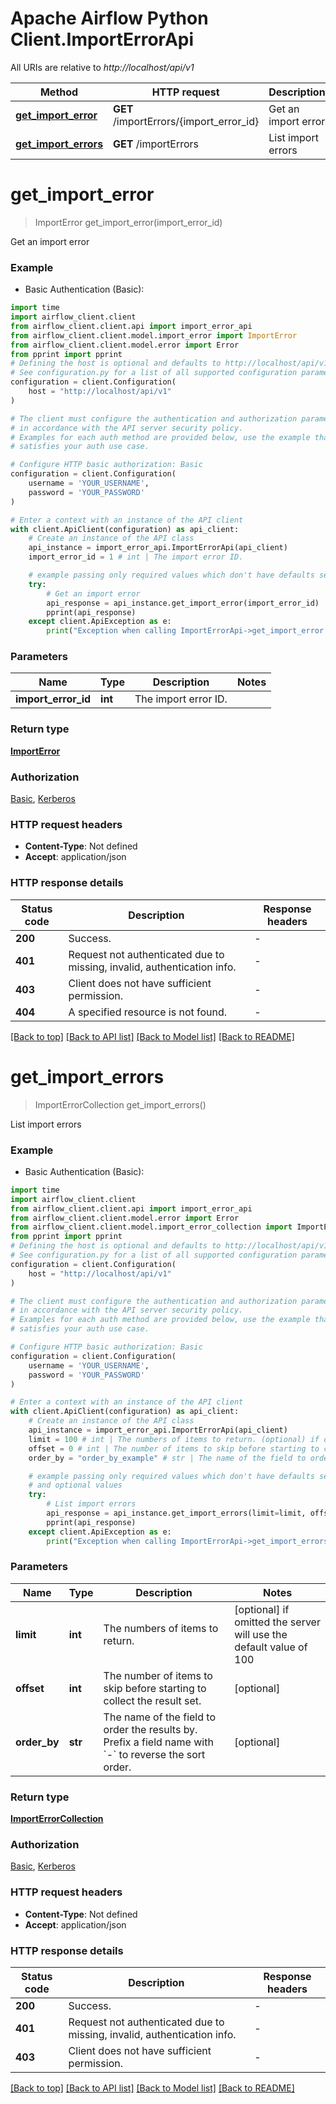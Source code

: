 <!--
 Licensed to the Apache Software Foundation (ASF) under one
 or more contributor license agreements.  See the NOTICE file
 distributed with this work for additional information
 regarding copyright ownership.  The ASF licenses this file
 to you under the Apache License, Version 2.0 (the
 "License"); you may not use this file except in compliance
 with the License.  You may obtain a copy of the License at

   http://www.apache.org/licenses/LICENSE-2.0

 Unless required by applicable law or agreed to in writing,
 software distributed under the License is distributed on an
 "AS IS" BASIS, WITHOUT WARRANTIES OR CONDITIONS OF ANY
 KIND, either express or implied.  See the License for the
 specific language governing permissions and limitations
 under the License.
 -->

# Apache Airflow Python Client.ImportErrorApi

All URIs are relative to *http://localhost/api/v1*

Method | HTTP request | Description
------------- | ------------- | -------------
[**get_import_error**](ImportErrorApi.md#get_import_error) | **GET** /importErrors/{import_error_id} | Get an import error
[**get_import_errors**](ImportErrorApi.md#get_import_errors) | **GET** /importErrors | List import errors


# **get_import_error**
> ImportError get_import_error(import_error_id)

Get an import error

### Example

* Basic Authentication (Basic):
```python
import time
import airflow_client.client
from airflow_client.client.api import import_error_api
from airflow_client.client.model.import_error import ImportError
from airflow_client.client.model.error import Error
from pprint import pprint
# Defining the host is optional and defaults to http://localhost/api/v1
# See configuration.py for a list of all supported configuration parameters.
configuration = client.Configuration(
    host = "http://localhost/api/v1"
)

# The client must configure the authentication and authorization parameters
# in accordance with the API server security policy.
# Examples for each auth method are provided below, use the example that
# satisfies your auth use case.

# Configure HTTP basic authorization: Basic
configuration = client.Configuration(
    username = 'YOUR_USERNAME',
    password = 'YOUR_PASSWORD'
)

# Enter a context with an instance of the API client
with client.ApiClient(configuration) as api_client:
    # Create an instance of the API class
    api_instance = import_error_api.ImportErrorApi(api_client)
    import_error_id = 1 # int | The import error ID.

    # example passing only required values which don't have defaults set
    try:
        # Get an import error
        api_response = api_instance.get_import_error(import_error_id)
        pprint(api_response)
    except client.ApiException as e:
        print("Exception when calling ImportErrorApi->get_import_error: %s\n" % e)
```


### Parameters

Name | Type | Description  | Notes
------------- | ------------- | ------------- | -------------
 **import_error_id** | **int**| The import error ID. |

### Return type

[**ImportError**](ImportError.md)

### Authorization

[Basic](../README.md#Basic), [Kerberos](../README.md#Kerberos)

### HTTP request headers

 - **Content-Type**: Not defined
 - **Accept**: application/json


### HTTP response details
| Status code | Description | Response headers |
|-------------|-------------|------------------|
**200** | Success. |  -  |
**401** | Request not authenticated due to missing, invalid, authentication info. |  -  |
**403** | Client does not have sufficient permission. |  -  |
**404** | A specified resource is not found. |  -  |

[[Back to top]](#) [[Back to API list]](../README.md#documentation-for-api-endpoints) [[Back to Model list]](../README.md#documentation-for-models) [[Back to README]](../README.md)

# **get_import_errors**
> ImportErrorCollection get_import_errors()

List import errors

### Example

* Basic Authentication (Basic):
```python
import time
import airflow_client.client
from airflow_client.client.api import import_error_api
from airflow_client.client.model.error import Error
from airflow_client.client.model.import_error_collection import ImportErrorCollection
from pprint import pprint
# Defining the host is optional and defaults to http://localhost/api/v1
# See configuration.py for a list of all supported configuration parameters.
configuration = client.Configuration(
    host = "http://localhost/api/v1"
)

# The client must configure the authentication and authorization parameters
# in accordance with the API server security policy.
# Examples for each auth method are provided below, use the example that
# satisfies your auth use case.

# Configure HTTP basic authorization: Basic
configuration = client.Configuration(
    username = 'YOUR_USERNAME',
    password = 'YOUR_PASSWORD'
)

# Enter a context with an instance of the API client
with client.ApiClient(configuration) as api_client:
    # Create an instance of the API class
    api_instance = import_error_api.ImportErrorApi(api_client)
    limit = 100 # int | The numbers of items to return. (optional) if omitted the server will use the default value of 100
    offset = 0 # int | The number of items to skip before starting to collect the result set. (optional)
    order_by = "order_by_example" # str | The name of the field to order the results by. Prefix a field name with `-` to reverse the sort order.  (optional)

    # example passing only required values which don't have defaults set
    # and optional values
    try:
        # List import errors
        api_response = api_instance.get_import_errors(limit=limit, offset=offset, order_by=order_by)
        pprint(api_response)
    except client.ApiException as e:
        print("Exception when calling ImportErrorApi->get_import_errors: %s\n" % e)
```


### Parameters

Name | Type | Description  | Notes
------------- | ------------- | ------------- | -------------
 **limit** | **int**| The numbers of items to return. | [optional] if omitted the server will use the default value of 100
 **offset** | **int**| The number of items to skip before starting to collect the result set. | [optional]
 **order_by** | **str**| The name of the field to order the results by. Prefix a field name with &#x60;-&#x60; to reverse the sort order.  | [optional]

### Return type

[**ImportErrorCollection**](ImportErrorCollection.md)

### Authorization

[Basic](../README.md#Basic), [Kerberos](../README.md#Kerberos)

### HTTP request headers

 - **Content-Type**: Not defined
 - **Accept**: application/json


### HTTP response details
| Status code | Description | Response headers |
|-------------|-------------|------------------|
**200** | Success. |  -  |
**401** | Request not authenticated due to missing, invalid, authentication info. |  -  |
**403** | Client does not have sufficient permission. |  -  |

[[Back to top]](#) [[Back to API list]](../README.md#documentation-for-api-endpoints) [[Back to Model list]](../README.md#documentation-for-models) [[Back to README]](../README.md)

